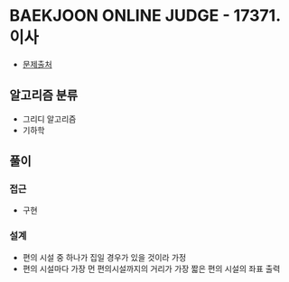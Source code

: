 # BAEKJOON ONLINE JUDGE - 17371. 이사

- [문제출처](https://www.acmicpc.net/problem/17371 '17371. 이사')

## 알고리즘 분류

- 그리디 알고리즘
- 기하학

## 풀이

### 접근

- 구현

### 설계

- 편의 시설 중 하나가 집일 경우가 있을 것이라 가정
- 편의 시설마다 가장 먼 편의시설까지의 거리가 가장 짧은 편의 시설의 좌표 출력
